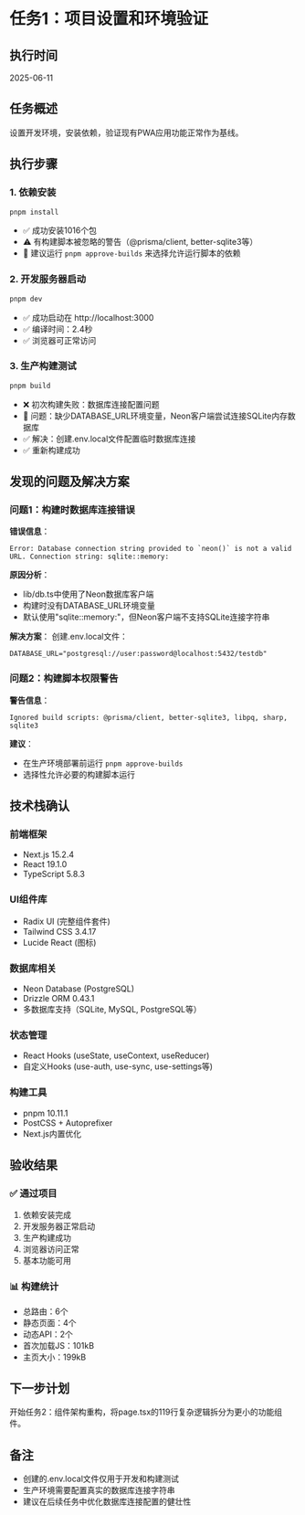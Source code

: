 # 任务1：项目设置和环境验证

## 执行时间
2025-06-11

## 任务概述
设置开发环境，安装依赖，验证现有PWA应用功能正常作为基线。

## 执行步骤

### 1. 依赖安装
```bash
pnpm install
```
- ✅ 成功安装1016个包
- ⚠️ 有构建脚本被忽略的警告（@prisma/client, better-sqlite3等）
- 📝 建议运行 `pnpm approve-builds` 来选择允许运行脚本的依赖

### 2. 开发服务器启动
```bash
pnpm dev
```
- ✅ 成功启动在 http://localhost:3000
- ✅ 编译时间：2.4秒
- ✅ 浏览器可正常访问

### 3. 生产构建测试
```bash
pnpm build
```
- ❌ 初次构建失败：数据库连接配置问题
- 🔧 问题：缺少DATABASE_URL环境变量，Neon客户端尝试连接SQLite内存数据库
- ✅ 解决：创建.env.local文件配置临时数据库连接
- ✅ 重新构建成功

## 发现的问题及解决方案

### 问题1：构建时数据库连接错误
**错误信息**：
```
Error: Database connection string provided to `neon()` is not a valid URL. Connection string: sqlite::memory:
```

**原因分析**：
- lib/db.ts中使用了Neon数据库客户端
- 构建时没有DATABASE_URL环境变量
- 默认使用"sqlite::memory:"，但Neon客户端不支持SQLite连接字符串

**解决方案**：
创建.env.local文件：
```env
DATABASE_URL="postgresql://user:password@localhost:5432/testdb"
```

### 问题2：构建脚本权限警告
**警告信息**：
```
Ignored build scripts: @prisma/client, better-sqlite3, libpq, sharp, sqlite3
```

**建议**：
- 在生产环境部署前运行 `pnpm approve-builds`
- 选择性允许必要的构建脚本运行

## 技术栈确认

### 前端框架
- Next.js 15.2.4
- React 19.1.0
- TypeScript 5.8.3

### UI组件库
- Radix UI (完整组件套件)
- Tailwind CSS 3.4.17
- Lucide React (图标)

### 数据库相关
- Neon Database (PostgreSQL)
- Drizzle ORM 0.43.1
- 多数据库支持（SQLite, MySQL, PostgreSQL等）

### 状态管理
- React Hooks (useState, useContext, useReducer)
- 自定义Hooks (use-auth, use-sync, use-settings等)

### 构建工具
- pnpm 10.11.1
- PostCSS + Autoprefixer
- Next.js内置优化

## 验收结果

### ✅ 通过项目
1. 依赖安装完成
2. 开发服务器正常启动
3. 生产构建成功
4. 浏览器访问正常
5. 基本功能可用

### 📊 构建统计
- 总路由：6个
- 静态页面：4个
- 动态API：2个
- 首次加载JS：101kB
- 主页大小：199kB

## 下一步计划
开始任务2：组件架构重构，将page.tsx的119行复杂逻辑拆分为更小的功能组件。

## 备注
- 创建的.env.local文件仅用于开发和构建测试
- 生产环境需要配置真实的数据库连接字符串
- 建议在后续任务中优化数据库连接配置的健壮性
